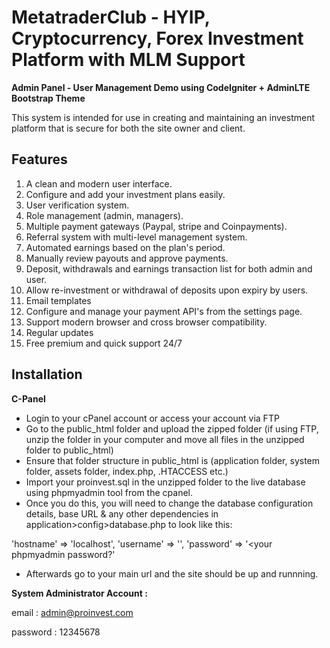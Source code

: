 # MetatraderClub - HYIP, Cryptocurrency, Forex Investment Platform with MLM Support
**Admin Panel - User Management Demo using CodeIgniter + AdminLTE Bootstrap Theme**

This system is intended for use in creating and maintaining an investment platform that is secure for both the
site owner and client. 

## Features
1. A clean and modern user interface.
2. Configure and add your investment plans easily.
3. User verification system.
4. Role management (admin, managers).
5. Multiple payment gateways (Paypal, stripe and Coinpayments).
6. Referral system with multi-level management system.
7. Automated earnings based on the plan's period.
8. Manually review payouts and approve payments.
9. Deposit, withdrawals and earnings transaction list for both admin and user.
10. Allow re-investment or withdrawal of deposits upon expiry by users. 
11. Email templates
12. Configure and manage your payment API's from the settings page.
13. Support modern browser and cross browser compatibility.
14. Regular updates
15. Free premium and quick support 24/7




## Installation

**C-Panel**
- Login to your cPanel account or access your account via FTP
- Go to the public_html folder and upload the zipped folder (if using FTP, unzip the folder in your computer and move all files in the unzipped folder to public_html)
- Ensure that folder structure in public_html is (application folder, system folder, assets folder, index.php, .HTACCESS etc.) 
- Import your proinvest.sql in the unzipped folder to the live database using phpmyadmin tool from the cpanel.
- Once you do this, you will need to change the database configuration details, base URL & any other dependencies in application>config>database.php to look like this:

'hostname' => 'localhost',
'username' => '<Your phpmyadmin username>',
'password' => '<your phpmyadmin password?'

- Afterwards go to your main url and the site should be up and runnning.

**System Administrator Account :**

email : admin@proinvest.com

password : 12345678
